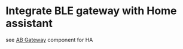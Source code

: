 # Integrate BLE gateway with Home assistant #

see [AB Gateway](https://github.com/AprilBrother/component-ab-gateway) component for HA

